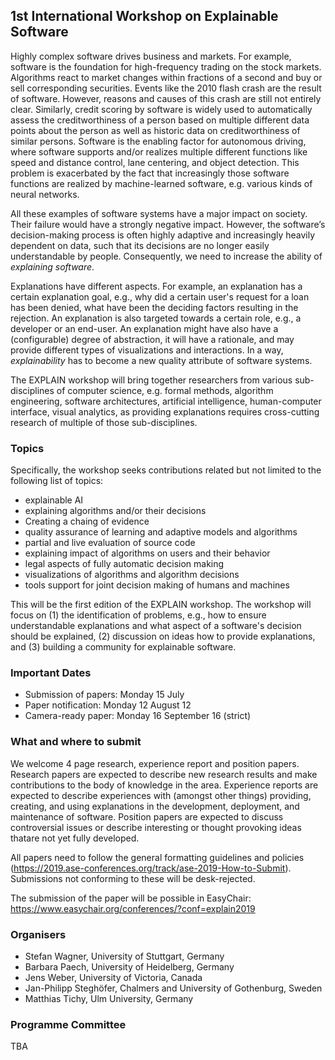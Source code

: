 ## 1st International Workshop on Explainable Software

Highly complex software drives business and markets. For example, software is the foundation for high-frequency trading on the stock markets. Algorithms react to market changes within fractions of a second and buy or sell corresponding securities. Events like the 2010 flash crash are the result of software. However, reasons and causes of this crash are still not entirely clear. Similarly, credit scoring by software is widely used to automatically assess the creditworthiness of a person based on multiple different data points about the person as well as historic data on creditworthiness of similar persons. Software is the enabling factor for autonomous driving, where software supports and/or realizes multiple different functions like speed and distance control, lane centering, and object detection. This problem is exacerbated by the fact that increasingly those software functions are realized by machine-learned software, e.g. various kinds of neural networks. 

All these examples of software systems have a major impact on society. Their failure would have a strongly negative impact. However, the software’s decision-making process is often highly adaptive and increasingly heavily dependent on data, such that its decisions are no longer easily understandable by people. Consequently, we need to increase the ability of *explaining software*.

Explanations have different aspects. For example, an explanation has a certain explanation goal, e.g., why did a certain user's request for a loan has been denied, what have been the deciding factors resulting in the rejection. An explanation is also targeted towards a certain role, e.g., a developer or an end-user. An explanation might have also have a (configurable) degree of abstraction, it will have a rationale, and may provide different types of visualizations and interactions. In a way, *explainability* has to become a new quality attribute of software systems.

The EXPLAIN workshop will bring together researchers from various sub-disciplines of computer science, e.g. formal methods, algorithm engineering, software architectures, artificial intelligence, human-computer interface, visual analytics, as providing explanations requires cross-cutting research of multiple of those sub-disciplines.

### Topics

Specifically, the workshop seeks contributions related but not limited to the following list of topics: 
- explainable AI
- explaining algorithms and/or their decisions
- Creating a chaing of evidence
- quality assurance of learning and adaptive models and algorithms 
- partial and live evaluation of source code
- explaining impact of algorithms on users and their behavior
- legal aspects of fully automatic decision making
- visualizations of algorithms and algorithm decisions
- tools support for joint decision making of humans and machines

This will be the first edition of the EXPLAIN workshop. The workshop will focus on (1) the identification of problems, e.g., how to ensure understandable explanations and what aspect of a software's decision should be explained, (2) discussion on ideas how to provide explanations, and (3) building a community for explainable software.

### Important Dates

- Submission of papers:	Monday 15 July
- Paper notification:	Monday 12 August 12
- Camera-ready paper: Monday 16 September 16 (strict)

### What and where to submit

We welcome 4 page research, experience report and position papers. Research papers are expected to describe new research results and  make  contributions  to  the  body  of knowledge  in  the  area. Experience reports are expected to describe experiences with (amongst  other  things)  providing,  creating,  and  using  explanations  in  the  development,  deployment,  and  maintenance  of software. Position papers are expected to discuss controversial issues or describe interesting or thought provoking ideas thatare  not  yet  fully  developed. 

All papers need to follow the general formatting guidelines and policies (https://2019.ase-conferences.org/track/ase-2019-How-to-Submit). Submissions not conforming to these will be desk-rejected.

The submission of the paper will be possible in EasyChair: https://www.easychair.org/conferences/?conf=explain2019

### Organisers
- Stefan Wagner, University of Stuttgart, Germany
- Barbara Paech, University of Heidelberg, Germany
- Jens Weber, University of Victoria, Canada
- Jan-Philipp Steghöfer, Chalmers and University of Gothenburg, Sweden
- Matthias Tichy, Ulm University, Germany

### Programme Committee
TBA
